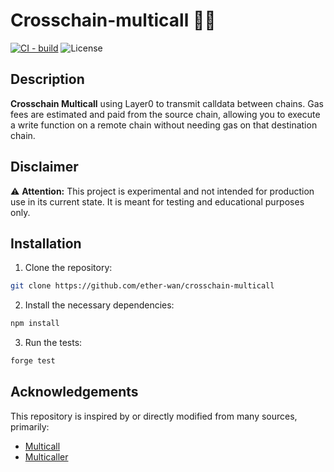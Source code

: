 # Crosschain-multicall 🧪🔬

[![CI - build](https://github.com/ether-wan/crosschain-multicall/actions/workflows/ci.yml/badge.svg?branch=main)](https://github.com/ether-wan/crosschain-multicall/actions/workflows/ci.yml)
![License](https://img.shields.io/github/license/ether-wan/crosschain-multicall) 



## Description

**Crosschain Multicall** using Layer0 to transmit calldata between chains. Gas fees are estimated and paid from the source chain, allowing you to execute a write function on a remote chain without needing gas on that destination chain.

## Disclaimer

⚠️ **Attention:** This project is experimental and not intended for production use in its current state. It is meant for testing and educational purposes only.

## Installation

1. Clone the repository:

  ```sh 
  git clone https://github.com/ether-wan/crosschain-multicall
  ```

2. Install the necessary dependencies:
  ```sh
  npm install
  ```

3. Run the tests:
  ```sh
forge test
  ```

## Acknowledgements

This repository is inspired by or directly modified from many sources, primarily:

- [Multicall](https://github.com/mds1/multicall/)
- [Multicaller](https://github.com/Vectorized/multicaller)